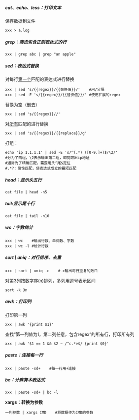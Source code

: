 

##### **cat、echo、less：打印文本**

保存数据到文件

```
xxx > a.log
```





##### **grep：筛选包含正则表达式的行**

```
xxx | grep abc | grep "an apple"
```



##### **sed：表达式替换**

对每行<u>第一个</u>匹配的表达式进行替换

```shell
xxx | sed 's/{{regex}}/{{替换值}}/'	#用/分隔
xxx | sed -E 's/{{regex}}/{{替换值}}/' #使用扩展的regex
```

替换为空（删去）

```shell
xxx | sed 's/{{regex}}//'
```

对<u>所有</u>匹配的进行替换

```shell
xxx | sed 's/{{regex}}/{{replace}}/g'
```

打组：

```shell
echo 'ip 1.1.1.1' | sed -E 's/^(.*) ([0-9.]+)$/\2/'
#分为了两组，\2表示输出第二组，即提取出ip地址
#通常为了精确匹配，需要用头^尾$定位
#.*?：惰性匹配，使表达式成立的最短匹配
```





##### **head：显示头五行**

```shell
cat file | head -n5
```

##### **tail:显示尾十行**

```shell
cat file | tail -n10
```



##### **wc：字数统计**

```shell
xxx | wc	#输出行数、单词数、字数
xxx | wc -l	#统计行数
```



##### **sort | uniq：对行排序、去重**

```shell
xxx | sort | uniq -c	#-c输出每行重复的数目
```

对第3列按数字序(n)排列，多列用逗号表示区间

```shell
sort -k 3n
```



##### **awk：打印列**

打印第一列

```shell
xxx | awk '{print $1}'
```

查找“第一列值为1，第二列任意，包含regex”的所有行，打印所有列

```shell
xxx | awk '$1 == 1 && $2 ~ /^c.*e$/ {print $0}'
```



##### **paste：连接每一行**

```shell
xxx | paste -sd+	#每一行用+连接
```

##### **bc：计算算术表达式**

```shell
xxx | paste -sd+ | bc -l
```



**xargs：转换为参数**

```shell
一列参数 | xargs CMD	#将数据作为CMD的参数
```

